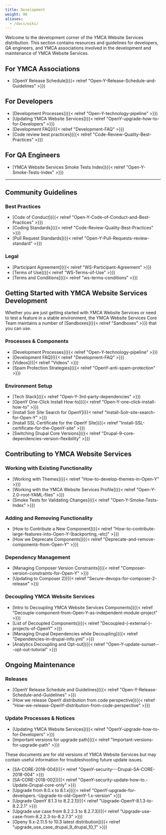 ```yaml
---
title: Development
weight: 98
aliases:
  - /docs/wiki/
---
```


Welcome to the development corner of the YMCA Website Services distribution. This section contains resources and guidelines for developers, QA engineers, and YMCA associations involved in the development and maintenance of YMCA Website Services.

## For YMCA Associations

- [OpenY Release Schedule]({{< relref "Open-Y-Release-Schedule-and-Guidelines" >}})

## For Developers

- [Development Processes]({{< relref "Open-Y-technology-pipeline" >}})
- [Updating YMCA Website Services]({{< relref "OpenY-upgrade-how-to-for-Developers" >}})
- [Development FAQ]({{< relref "Development-FAQ" >}})
- [Code review best practices]({{< relref "Code-Review-Quality-Best-Practices" >}})

## For QA Engineers

- [YMCA Website Services Smoke Tests Index]({{< relref "Open-Y-Smoke-Tests-Index" >}})

---

## Community Guidelines

### Best Practices

- [Code of Conduct]({{< relref "Open-Y-Code-of-Conduct-and-Best-Practices" >}})
- [Coding Standards]({{< relref "Code-Review-Quality-Best-Practices" >}})
- [Pull Request Standards]({{< relref "Open-Y-Pull-Requests-review-standard" >}})

### Legal

- [Participant Agreement]({{< relref "WS-Participant-Agreement" >}})
- [Terms of Use]({{< relref "WS-Terms-of-Use" >}})
- [Terms and Conditions]({{< relref "ws-terms-conditions" >}})

## Getting Started with YMCA Website Services Development

Whether you are just getting started with YMCA Website Services or need to test a feature in a stable environment, the YMCA Website Services Core Team maintains a number of [Sandboxes]({{< relref "Sandboxes" >}}) that you can use.

### Processes & Components

- [Development Processes]({{< relref "Open-Y-technology-pipeline" >}})
- [Development FAQ]({{< relref "Development-FAQ" >}})
- [Videos]({{< relref "Videos" >}})
- [Spam Protection Strategies]({{< relref "OpenY-anti-spam-protection" >}})

### Environment Setup

- [Tech Stack]({{< relref "Open-Y-3rd-party-dependencies" >}})
- [OpenY One-Click Install How-to]({{< relref "Open-Y-one-click-install-how-to" >}})
- [Install Solr Site Search for OpenY]({{< relref "Install-Solr-site-search-for-Open-Y" >}})
- [Install SSL Certificate for the OpenY Site]({{< relref "Install-SSL-certificate-for-the-OpenY-site" >}})
- [Switching Drupal Core Versions]({{< relref "Drupal-9-core-dependencies-version-flexibility" >}})

## Contributing to YMCA Website Services

### Working with Existing Functionality

- [Working with Themes]({{< relref "How-to-develop-themes-in-Open-Y" >}})
- [Working with the YMCA Website Services Profile]({{< relref "Open-Y-2.0-root-YAML-files" >}})
- [Smoke Tests for Validating Changes]({{< relref "Open-Y-Smoke-Tests-Index" >}})

### Adding and Removing Functionality

- [How to Contribute a New Component]({{< relref "How-to-contribute-large-features-into-Open-Y-(backporting,-etc)" >}})
- [How we Deprecate Components]({{< relref "Deprecate-and-remove-components-from-Open-Y" >}})

### Dependency Management

- [Managing Composer Version Constraints]({{< relref "Composer-version-constraints-for-Open-Y" >}})
- [Updating to Composer 2]({{< relref "Secure-devops-for-composer-2-release" >}})

### Decoupling YMCA Website Services

- [Intro to Decoupling YMCA Website Services Components]({{< relref "Decouple-component-from-Open-Y-as-independent-module-project" >}})
- [List of Decoupled Components]({{< relref "Decoupled-(-external-)-projects-of-OpenY" >}})
- [Managing Drupal Dependencies while Decoupling]({{< relref "Dependencies-in-drupal-info.yml" >}})
- [Analytics Decoupling and Opt-out]({{< relref "Open-Y-update-sunset---opt-out-tutorial" >}})

## Ongoing Maintenance

### Releases

- [OpenY Release Schedule and Guidelines]({{< relref "Open-Y-Release-Schedule-and-Guidelines" >}})
- [How we release OpenY distribution from code perspective]({{< relref "How-we-release-OpenY-distribution-from-code-perspective" >}})

### Update Processes & Notices

- [Updating YMCA Website Services]({{< relref "OpenY-upgrade-how-to-for-Developers" >}})
- [Important versions for upgrade path]({{< relref "Important-versions-for-upgrade-path" >}})

These documents are for old versions of YMCA Website Services but may contain useful information for troubleshooting future update issues.

- [SA-CORE-2018-004]({{< relref "OpenY-security---Drupal-SA-CORE-2018-004" >}})
- [SA-CORE-2018-002]({{< relref "OpenY-security-update-how-to.-Update-Drupal-core-only" >}})
- [Upgrade from 8.0.x to 8.1.x]({{< relref "OpenY-upgrade-for-developers.-Upgrade-to-old-OpenY-1.x-version" >}})
- [Upgrade OpenY 8.1.3 to 8.2.2.1]({{< relref "Upgrade-OpenY-8.1.3-to-8.2.2.1" >}})
- [Upgrade use case from 8.2.2.3 to 8.2.7.3]({{< relref "Upgrade-use-case-from-8.2.2.3-to-8.2.7.3" >}})
- [Openy 9.x-2.11.5 to 10.3 latest distribution]({{< relref "upgrade_use_case_drupal_9_drupal_10_1" >}})
